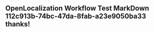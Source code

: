 <properties
ms.topic="hero-topic"
ms.test1="hero-topic"
ms.test2="test"/>


## OpenLocalization Workflow Test MarkDown 112c913b-74bc-47da-8fab-a23e9050ba33 thanks!



<!--HONumber=Jul16_HO2-->


